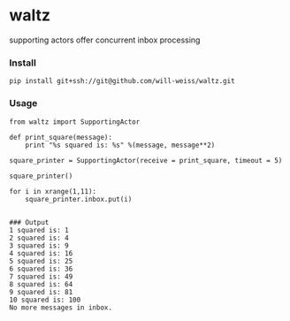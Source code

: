 waltz
=====

supporting actors offer concurrent inbox processing

### Install

<pre><code>pip install git+ssh://git@github.com/will-weiss/waltz.git</code></pre>

### Usage

<pre><code>from waltz import SupportingActor

def print_square(message):
    print "%s squared is: %s" %(message, message**2)

square_printer = SupportingActor(receive = print_square, timeout = 5)

square_printer()

for i in xrange(1,11):
    square_printer.inbox.put(i)

</code></pre>

<pre><code>### Output
1 squared is: 1
2 squared is: 4
3 squared is: 9
4 squared is: 16
5 squared is: 25
6 squared is: 36
7 squared is: 49
8 squared is: 64
9 squared is: 81
10 squared is: 100
No more messages in inbox.</code></pre>